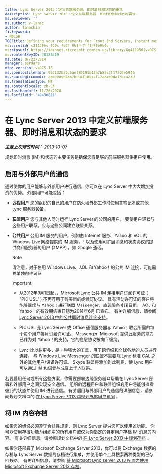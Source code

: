 ```yaml
---
title: Lync Server 2013：定义前端服务器、即时消息和状态的要求
description: Lync Server 2013：定义前端服务器、即时消息和状态的要求。
ms.reviewer: ''
ms.author: v-lanac
author: lanachin
f1.keywords:
- NOCSH
TOCTitle: Defining your requirements for Front End Servers, instant messaging, and presence
ms:assetid: c21198bc-520c-4d17-8b84-7ff1475b9b0a
ms:mtpsurl: https://technet.microsoft.com/en-us/library/Gg412956(v=OCS.15)
ms:contentKeyID: 48185319
ms.date: 07/23/2014
manager: serdars
mtps_version: v=OCS.15
ms.openlocfilehash: 923132b32d5aef80191b19a7b85c3f17276e5946
ms.sourcegitcommit: 36fee89bb887bea4f18b19f17a8c69daf5bc423d
ms.translationtype: MT
ms.contentlocale: zh-CN
ms.lasthandoff: 11/26/2020
ms.locfileid: "49430810"
---
```

# <a name="defining-your-requirements-for-front-end-servers-instant-messaging-and-presence-in-lync-server-2013"></a>在 Lync Server 2013 中定义前端服务器、即时消息和状态的要求

<div data-xmlns="http://www.w3.org/1999/xhtml">

<div class="topic" data-xmlns="http://www.w3.org/1999/xhtml" data-msxsl="urn:schemas-microsoft-com:xslt" data-cs="https://msdn.microsoft.com/">

<div data-asp="https://msdn2.microsoft.com/asp">



</div>

<div id="mainSection">

<div id="mainBody">

<span> </span>

_**主题上次修改时间：** 2013-10-07_

规划即时消息 (IM) 和状态的主要任务是确保您有足够的前端服务器供用户使用。

<div>

## <a name="enabling-communication-with-external-users"></a>启用与外部用户的通信

通过使你的用户能够与外部用户进行通信，你可以在 Lync Server 中大大增加投资的优势。 外部用户可能包括：

  - **远程用户**   您的组织的自己的用户在防火墙外部工作时使用其笔记本或其他 Lync 服务器设备。

  - **联盟用户**   您与其他人同时运行 Lync Server 的公司的用户。 要使用户轻松与这些用户联系，应与这些公司建立联盟关系。

  - **公共用户**   公用 IM 服务的用户，例如由 Internet 服务、Yahoo 和 AOL 的 Windows Live 网络提供的 IM 服务， \! 以及使用可扩展消息和状态协议的提供商和服务器的用户 (XMPP) ，如 Google 通话。
    
    <div>
    

    > [!NOTE]  
    > 请注意，对于使用 Windows Live、AOL 和 Yahoo！的公共 IM 连接，可能需要单独的许可证

    
    </div>
    
    <div>
    

    > [!IMPORTANT]  
    > <UL>
    > <LI>
    > <P>从2012年9月1日起，，Microsoft Lync 公共 IM 连接用户订阅许可证 ( "PIC USL" ) 不再可用于购买新的或续订协议。 具有活动许可证的客户将能够继续与 Yahoo！进行联盟 Messenger，直到服务关闭日期。 AOL 和 Yahoo！的有效期结束日期为2014年6月 已宣布。 有关详细信息，请参阅 <A href="lync-server-2013-support-for-public-instant-messenger-connectivity.md">Lync Server 2013 中的公共即时消息连接支持</A>。</P>
    > <LI>
    > <P>PIC USL 是 Lync Server 或 Office 通信服务器与 Yahoo！联合所需的每个每个用户每月订阅许可证。 Messenger. Microsoft 提供此服务的能力已作为对 Yahoo！的支持，它的底层协议被向下缠绕。</P>
    > <LI>
    > <P>Lync 比以往更多，是一种强大的工具，用于跨组织和全球各地的人员进行连接。 与 Windows Live Messenger 的联盟不需要除 Lync 标准 CAL 之外的其他用户/设备许可证。 Skype 联盟将添加到此列表，使 Lync 用户可以通过 IM 和语音与成百上千人联系。</P></LI></UL>

    
    </div>

若要启用任何或所有这些方案，你需要部署边缘服务器以帮助在 Lync Server 部署和外部用户之间实现安全通信。 组织的远程用户和联盟组织的用户将能够查看彼此的状态并使用 IM 进行通信。 有关启用与外部用户的通信的详细信息，请参阅规划文档中的 [在 Lync Server 2013 中规划外部用户访问](lync-server-2013-planning-for-external-user-access.md) 。

</div>

<div>

## <a name="archiving-im-content"></a>将 IM 内容存档

如果您的组织必须遵守合规性规定，则 Lync Server 提供您可以使用的功能。 你可以使用存档功能为组织中的所有用户或仅为你指定的特定用户存档 IM 消息的内容。 有关详细信息，请参阅规划文档中的 [在 Lync Server 2013 中规划存档](lync-server-2013-planning-for-archiving.md) 。

如果你还部署了 Microsoft Exchange Server 2013，你可以将 Exchange 数据的存档与 Lync Server 数据的存档进行集成，并使用单个工具搜索两种类型的已存档数据。 有关详细信息，请参阅 [将 Microsoft Lync server 2013 配置为使用 Microsoft Exchange Server 2013 存档](configuring-lync-server-2013-to-use-microsoft-exchange-server-2013-archiving.md)。

</div>

</div>

<span> </span>

</div>

</div>

</div>

